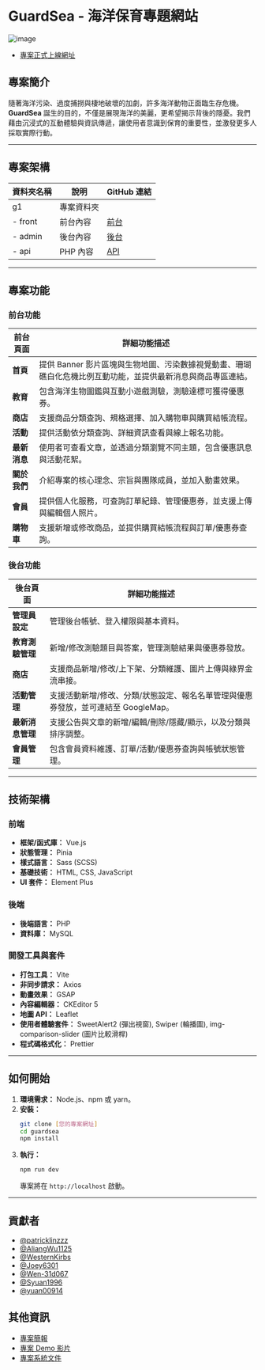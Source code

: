 # GuardSea - 海洋保育專題網站
![image](https://tibamef2e.com/cjd101/g1/image/CJD101_G1_GuardSea_%E6%B5%B7%E5%A0%B1.png)
* [專案正式上線網址](https://tibamef2e.com/cjd101/g1/)

## 專案簡介
隨著海洋污染、過度捕撈與棲地破壞的加劇，許多海洋動物正面臨生存危機。**GuardSea** 誕生的目的，不僅是展現海洋的美麗，更希望揭示背後的隱憂。我們藉由沉浸式的互動體驗與資訊傳遞，讓使用者意識到保育的重要性，並激發更多人採取實際行動。

---


## 專案架構

|  資料夾名稱 | 說明 | GitHub 連結  |
| -------- | -------------- | ----- |
| g1       | 專案資料夾     |   |
| - front  | 前台內容        | [前台](https://github.com/patricklinzzz/guard-sea_client-frontend)  |
| - admin   | 後台內容        | [後台](https://github.com/patricklinzzz/guard-sea_admin-frontend)  |
| - api    | PHP 內容       | [API](https://github.com/patricklinzzz/guard-sea_api)  |

---


## 專案功能

### 前台功能
| 前台頁面 | 詳細功能描述 |
|---|---|
| **首頁** | 提供 Banner 影片區塊與生物地圖、污染數據視覺動畫、珊瑚礁白化危機比例互動功能，並提供最新消息與商品專區連結。 |
| **教育** | 包含海洋生物圖鑑與互動小遊戲測驗，測驗達標可獲得優惠券。 |
| **商店** | 支援商品分類查詢、規格選擇、加入購物車與購買結帳流程。 |
| **活動** | 提供活動依分類查詢、詳細資訊查看與線上報名功能。 |
| **最新消息** | 使用者可查看文章，並透過分類瀏覽不同主題，包含優惠訊息與活動花絮。 |
| **關於我們** | 介紹專案的核心理念、宗旨與團隊成員，並加入動畫效果。 |
| **會員** | 提供個人化服務，可查詢訂單紀錄、管理優惠券，並支援上傳與編輯個人照片。 |
| **購物車** | 支援新增或修改商品，並提供購買結帳流程與訂單/優惠券查詢。 |

### 後台功能
| 後台頁面 | 詳細功能描述 |
|---|---|
| **管理員設定** | 管理後台帳號、登入權限與基本資料。 |
| **教育測驗管理** | 新增/修改測驗題目與答案，管理測驗結果與優惠券發放。 |
| **商店** | 支援商品新增/修改/上下架、分類維護、圖片上傳與綠界金流串接。 |
| **活動管理** | 支援活動新增/修改、分類/狀態設定、報名名單管理與優惠券發放，並可連結至 GoogleMap。 |
| **最新消息管理** | 支援公告與文章的新增/編輯/刪除/隱藏/顯示，以及分類與排序調整。 |
| **會員管理** | 包含會員資料維護、訂單/活動/優惠券查詢與帳號狀態管理。 |

---

## 技術架構
### 前端
* **框架/函式庫：** Vue.js
* **狀態管理：** Pinia
* **樣式語言：** Sass (SCSS)
* **基礎技術：** HTML, CSS, JavaScript
* **UI 套件：** Element Plus

### 後端
* **後端語言：** PHP
* **資料庫：** MySQL

### 開發工具與套件
* **打包工具：** Vite
* **非同步請求：** Axios
* **動畫效果：** GSAP
* **內容編輯器：** CKEditor 5
* **地圖 API：** Leaflet
* **使用者體驗套件：** SweetAlert2 (彈出視窗), Swiper (輪播圖), img-comparison-slider (圖片比較滑桿)
* **程式碼格式化：** Prettier
---

## 如何開始 
1.  **環境需求：** Node.js、npm 或 yarn。
2.  **安裝：**
    ```bash
    git clone [您的專案網址]
    cd guardsea
    npm install
    ```
3.  **執行：**
    ```bash
    npm run dev
    ```
    專案將在 `http://localhost` 啟動。

---

## 貢獻者
- [@patricklinzzz](https://github.com/patricklinzzz)
- [@AliangWu1125](https://github.com/AliangWu1125)
- [@WesternKirbs](https://github.com/WesternKirbs)
- [@Joey6301](https://github.com/Joey6301)
- [@Wen-31d067](https://github.com/Wen-31d067)
- [@Syuan1996](https://github.com/Syuan1996)
- [@yuan00914](https://github.com/yuan00914)


## 其他資訊
* [專案簡報](https://drive.google.com/file/d/1w1zNs4lvM6B7zQIHcoyCElCuLqNuSxUG/view?usp=drive_link)
* [專案 Demo 影片]()
* [專案系統文件](https://drive.google.com/file/d/1rvo7drQUMKD2wj50Yqv6jEZP0Ie3D6Hu/view?usp=drive_link)
